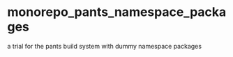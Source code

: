 # monorepo_pants_namespace_packages
a trial for the pants build system with dummy namespace packages
